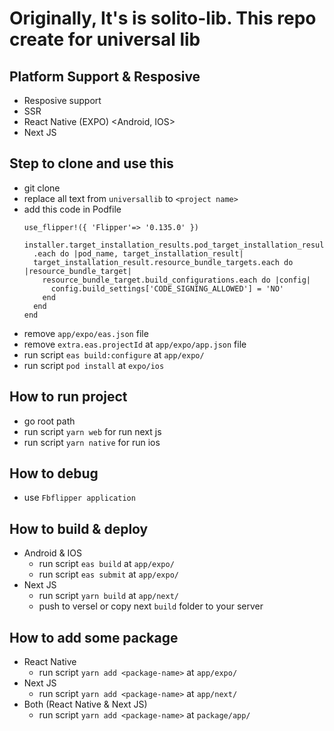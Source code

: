 # Originally, It's is solito-lib. This repo create for universal lib

## Platform Support & Resposive
  - Resposive support
  - SSR
  - React Native (EXPO) <Android, IOS>
  - Next JS

## Step to clone and use this
  - git clone <this repo> <project name>
  - replace all text from `universallib` to `<project name>`
  - add this code in Podfile
    ```
    use_flipper!({ 'Flipper'=> '0.135.0' })

    installer.target_installation_results.pod_target_installation_results
      .each do |pod_name, target_installation_result|
      target_installation_result.resource_bundle_targets.each do |resource_bundle_target|
        resource_bundle_target.build_configurations.each do |config|
          config.build_settings['CODE_SIGNING_ALLOWED'] = 'NO'
        end
      end
    end
    ```
  - remove `app/expo/eas.json` file
  - remove `extra.eas.projectId` at `app/expo/app.json` file
  - run script `eas build:configure` at `app/expo/`
  - run script `pod install` at `expo/ios`

## How to run project
  - go root path
  - run script `yarn web` for run next js
  - run script `yarn native` for run ios

## How to debug
  - use `Fbflipper application`

## How to build & deploy
  - Android & IOS
    - run script `eas build` at `app/expo/`
    - run script `eas submit` at `app/expo/`
  - Next JS
    - run script `yarn build` at `app/next/`
    - push to versel or copy next `build` folder to your server
   
## How to add some package
  - React Native
    - run script `yarn add <package-name>` at `app/expo/`
  - Next JS
    - run script `yarn add <package-name>` at `app/next/`
  - Both (React Native & Next JS)
    -  run script `yarn add <package-name>` at `package/app/`
